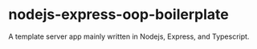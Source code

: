 # nodejs-express-oop-boilerplate
A template server app mainly written in Nodejs, Express, and Typescript.
